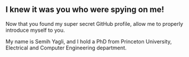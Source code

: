 ## I knew it was you who were spying on me!

Now that you found my super secret GitHub profile, allow me to properly introduce myself to you. <br/>

My name is Semih Yagli, and I hold a PhD from Princeton University, Electrical and Computer Engineering department. 

<!--
**semihyagli/semihyagli** is a ✨ _special_ ✨ repository because its `README.md` (this file) appears on your GitHub profile.

Here are some ideas to get you started:

- 🔭 I’m currently working on ...
- 🌱 I’m currently learning ...
- 👯 I’m looking to collaborate on ...
- 🤔 I’m looking for help with ...
- 💬 Ask me about ...
- 📫 How to reach me: ...
- 😄 Pronouns: ...
- ⚡ Fun fact: ...
-->

